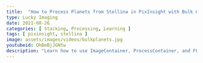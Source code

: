 ```yaml
---
title:  "How to Process Planets from Stellina in PixInsight with Bulk Operations"
type: Lucky Imaging
date: 2021-08-26
categories: [ Stacking, Processing, Learning ]
tags: [ pixinsight, stellina ]
image: assets/images/videos/bulkplanets.jpg
youtubeid: OhBeBjJGNtw
description: "Learn how to use ImageContainer, ProcessContainer, and FFTRegistration to stack planetary images produced by Stellina. With a guest appearance from Pierre, my parrot."
---
```

